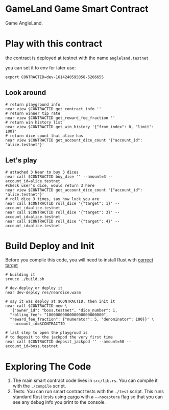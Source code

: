 GameLand Game Smart Contract
==================

Game AngleLand.

Play with this contract
========================
the contract is deployed at testnet with the name `angleland.testnet`

you can set it to env for later use:
```shell
export CONTRACTID=dev-1614240595058-5266655
```

## Look around
```shell
# return playground info
near view $CONTRACTID get_contract_info ''
# return winner tip rate
near view $CONTRACTID get_reward_fee_fraction ''
# return win history list
near view $CONTRACTID get_win_history '{"from_index": 0, "limit": 100}'
# return dice count that alice has
near view $CONTRACTID get_account_dice_count '{"account_id": "alice.testnet"}'
```
## Let's play
```shell
# attached 3 Near to buy 3 dices
near call $CONTRACTID buy_dice '' --amount=3 --account_id=alice.testnet
#check user's dice, would return 3 here
near view $CONTRACTID get_account_dice_count '{"account_id": "alice.testnet"}'
# roll dice 3 times, say how luck you are
near call $CONTRACTID roll_dice '{"target": 1}' --account_id=alice.testnet
near call $CONTRACTID roll_dice '{"target": 3}' --account_id=alice.testnet
near call $CONTRACTID roll_dice '{"target": 4}' --account_id=alice.testnet
```

Build Deploy and Init
======================

Before you compile this code, you will need to install Rust with [correct target]


```shell
# building it
srouce ./build.sh
```

```shell
# dev-deploy or deploy it
near dev-deploy res/neardice.wasm

# say it was deploy at $CONTRACTID, then init it 
near call $CONTRACTID new \
  '{"owner_id": "boss.testnet", "dice_number": 1, 
  "rolling_fee": "1000000000000000000000000", 
  "reward_fee_fraction": {"numerator": 5, "denominator": 100}}' \
  --account_id=$CONTRACTID
```

```shell
# last step to open the playgroud is 
# to deposit to the jackpod the very first time
near call $CONTRACTID deposit_jackpod '' --amount=50 --account_id=boss.testnet
```


Exploring The Code
==================

1. The main smart contract code lives in `src/lib.rs`. You can compile it with
   the `./compile` script.
2. Tests: You can run smart contract tests with the `./test` script. This runs
   standard Rust tests using [cargo] with a `--nocapture` flag so that you
   can see any debug info you print to the console.


  [smart contract]: https://docs.near.org/docs/roles/developer/contracts/intro
  [Rust]: https://www.rust-lang.org/
  [create-near-app]: https://github.com/near/create-near-app
  [correct target]: https://github.com/near/near-sdk-rs#pre-requisites
  [cargo]: https://doc.rust-lang.org/book/ch01-03-hello-cargo.html
